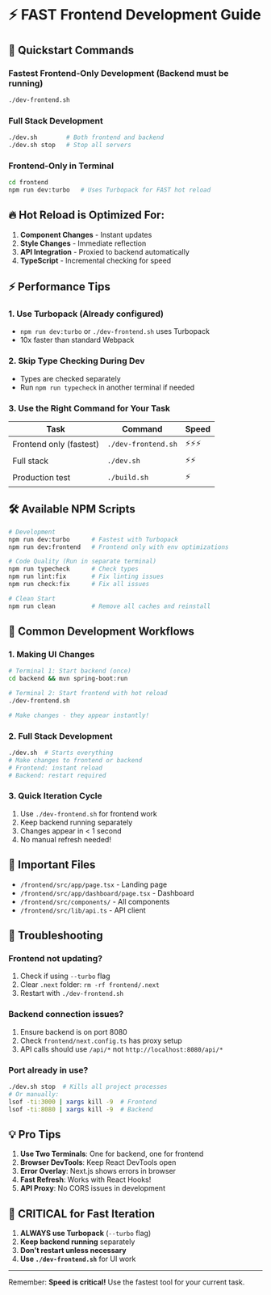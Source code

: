 # ⚡ FAST Frontend Development Guide

## 🚀 Quickstart Commands

### Fastest Frontend-Only Development (Backend must be running)
```bash
./dev-frontend.sh
```

### Full Stack Development
```bash
./dev.sh        # Both frontend and backend
./dev.sh stop   # Stop all servers
```

### Frontend-Only in Terminal
```bash
cd frontend
npm run dev:turbo   # Uses Turbopack for FAST hot reload
```

## 🔥 Hot Reload is Optimized For:

1. **Component Changes** - Instant updates
2. **Style Changes** - Immediate reflection
3. **API Integration** - Proxied to backend automatically
4. **TypeScript** - Incremental checking for speed

## ⚡ Performance Tips

### 1. Use Turbopack (Already configured)
- `npm run dev:turbo` or `./dev-frontend.sh` uses Turbopack
- 10x faster than standard Webpack

### 2. Skip Type Checking During Dev
- Types are checked separately
- Run `npm run typecheck` in another terminal if needed

### 3. Use the Right Command for Your Task

| Task | Command | Speed |
|------|---------|--------|
| Frontend only (fastest) | `./dev-frontend.sh` | ⚡⚡⚡ |
| Full stack | `./dev.sh` | ⚡⚡ |
| Production test | `./build.sh` | ⚡ |

## 🛠️ Available NPM Scripts

```bash
# Development
npm run dev:turbo      # Fastest with Turbopack
npm run dev:frontend   # Frontend only with env optimizations

# Code Quality (Run in separate terminal)
npm run typecheck      # Check types
npm run lint:fix       # Fix linting issues
npm run check:fix      # Fix all issues

# Clean Start
npm run clean          # Remove all caches and reinstall
```

## 🎯 Common Development Workflows

### 1. Making UI Changes
```bash
# Terminal 1: Start backend (once)
cd backend && mvn spring-boot:run

# Terminal 2: Start frontend with hot reload
./dev-frontend.sh

# Make changes - they appear instantly!
```

### 2. Full Stack Development
```bash
./dev.sh  # Starts everything
# Make changes to frontend or backend
# Frontend: instant reload
# Backend: restart required
```

### 3. Quick Iteration Cycle
1. Use `./dev-frontend.sh` for frontend work
2. Keep backend running separately
3. Changes appear in < 1 second
4. No manual refresh needed!

## 📁 Important Files

- `/frontend/src/app/page.tsx` - Landing page
- `/frontend/src/app/dashboard/page.tsx` - Dashboard
- `/frontend/src/components/` - All components
- `/frontend/src/lib/api.ts` - API client

## 🔧 Troubleshooting

### Frontend not updating?
1. Check if using `--turbo` flag
2. Clear `.next` folder: `rm -rf frontend/.next`
3. Restart with `./dev-frontend.sh`

### Backend connection issues?
1. Ensure backend is on port 8080
2. Check `frontend/next.config.ts` has proxy setup
3. API calls should use `/api/*` not `http://localhost:8080/api/*`

### Port already in use?
```bash
./dev.sh stop  # Kills all project processes
# Or manually:
lsof -ti:3000 | xargs kill -9  # Frontend
lsof -ti:8080 | xargs kill -9  # Backend
```

## 💡 Pro Tips

1. **Use Two Terminals**: One for backend, one for frontend
2. **Browser DevTools**: Keep React DevTools open
3. **Error Overlay**: Next.js shows errors in browser
4. **Fast Refresh**: Works with React Hooks!
5. **API Proxy**: No CORS issues in development

## 🚨 CRITICAL for Fast Iteration

1. **ALWAYS use Turbopack** (`--turbo` flag)
2. **Keep backend running** separately
3. **Don't restart unless necessary**
4. **Use `./dev-frontend.sh`** for UI work

---

Remember: **Speed is critical!** Use the fastest tool for your current task.